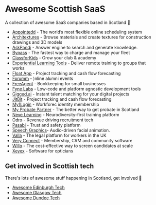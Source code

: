# Awesome Scottish SaaS
A collection of awesome SaaS companies based in Scotland 🏴󠁧󠁢󠁳󠁣󠁴󠁿

* [Appointedd](https://www.appointedd.com) - The world’s most flexible online scheduling system
* [Architextures](https://architextures.org) - Browse materials and create textures for construction drawings and 3D models
* [AskPandi](https://askpandi.com) - Answer engine to search and generate knowledge.
* [Bypass](https://bypasscharge.com) - The fastest way to charge and manage your fleet
* [ClassforKids](https://clubs.classforkids.co.uk/) - Grow your club & academy
* [Experiential Learning Tools](https://experientiallearningtools.com) - Deliver remote training to groups that works
* [Float App](https://floatapp.com) - Project tracking and cash flow forecasting
* [Forumm](http://forumm.events) - )nline alumni events
* [FreeAgent](http://freeagent.com) - Bookkeeping for small businesses
* [Fyne Labs](https://fynelabs.com) - Low-code and platform agnostic development tools
* [Gigged.ai](https://gigged.ai) - Instant talent matching for your digital projects
* [JitBit](https://www.jitbit.com) - Project tracking and cash flow forecasting
* [My1Login](https://www.my1login.com) - Workforec identity membership
* [My Probate Partner](https://www.myprobatepartner.co.uk) - The better way to get probate in Scotland
* [Neve Learning](https://www.nevelearning.co.uk) - Neurodiversity-first training platform
* [Odro](https://www.odro.co.uk) - Revenue driving recruitment tech
* [Pasabi](https://pasabi.com) - Trust and safety platform
* [Speech Graphics](https://www.speech-graphics.com/)- Audio-driven facial animation.
* [Valla](https://valla.uk) - The legal platform for workers in the UK
* [Very Connect](https://www.veryconnect.com) - Membership, CRM and community software
* [Willo](https://willo.video) - The cost-effective way to screen candidates at scale
* [Xeyex](https://www.xeyex.co.uk) - Software for opticians

## Get involved in Scottish tech
There's lots of awesome stuff happening in Scotland, get involved 🏴󠁧󠁢󠁳󠁣󠁴󠁿

* [Awesome Edinburgh Tech](https://github.com/telaco/awesome-edinburgh-tech)
* [Awesome Glasgow Tech](https://github.com/addjam/awesome-glasgow-tech)
* [Awesome Dundee Tech](https://github.com/dougaitken/awesome-dundee-tech)

